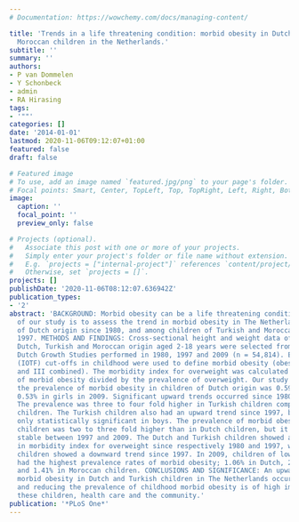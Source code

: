 ```yaml
---
# Documentation: https://wowchemy.com/docs/managing-content/

title: 'Trends in a life threatening condition: morbid obesity in Dutch, Turkish and
  Moroccan children in the Netherlands.'
subtitle: ''
summary: ''
authors:
- P van Dommelen
- Y Schonbeck
- admin
- RA Hirasing
tags:
- '""'
categories: []
date: '2014-01-01'
lastmod: 2020-11-06T09:12:07+01:00
featured: false
draft: false

# Featured image
# To use, add an image named `featured.jpg/png` to your page's folder.
# Focal points: Smart, Center, TopLeft, Top, TopRight, Left, Right, BottomLeft, Bottom, BottomRight.
image:
  caption: ''
  focal_point: ''
  preview_only: false

# Projects (optional).
#   Associate this post with one or more of your projects.
#   Simply enter your project's folder or file name without extension.
#   E.g. `projects = ["internal-project"]` references `content/project/deep-learning/index.md`.
#   Otherwise, set `projects = []`.
projects: []
publishDate: '2020-11-06T08:12:07.636942Z'
publication_types:
- '2'
abstract: 'BACKGROUND: Morbid obesity can be a life threatening condition. The aim
  of our study is to assess the trend in morbid obesity in The Netherlands among children
  of Dutch origin since 1980, and among children of Turkish and Moroccan origin since
  1997. METHODS AND FINDINGS: Cross-sectional height and weight data of children of
  Dutch, Turkish and Moroccan origin aged 2-18 years were selected from three national
  Dutch Growth Studies performed in 1980, 1997 and 2009 (n = 54,814). Extended international
  (IOTF) cut-offs in childhood were used to define morbid obesity (obesity class II
  and III combined). The morbidity index for overweight was calculated as the prevalence
  of morbid obesity divided by the prevalence of overweight. Our study showed that
  the prevalence of morbid obesity in children of Dutch origin was 0.59% in boys and
  0.53% in girls in 2009. Significant upward trends occurred since 1980 and 1997.
  The prevalence was three to four fold higher in Turkish children compared to Dutch
  children. The Turkish children also had an upward trend since 1997, but this was
  only statistically significant in boys. The prevalence of morbid obesity in Moroccan
  children was two to three fold higher than in Dutch children, but it remained almost
  stable between 1997 and 2009. The Dutch and Turkish children showed an upward trend
  in morbidity index for overweight since respectively 1980 and 1997, while the Moroccan
  children showed a downward trend since 1997. In 2009, children of low educated parents
  had the highest prevalence rates of morbid obesity; 1.06% in Dutch, 2.11% in Turkish
  and 1.41% in Moroccan children. CONCLUSIONS AND SIGNIFICANCE: An upward trend of
  morbid obesity in Dutch and Turkish children in The Netherlands occurred. Monitoring
  and reducing the prevalence of childhood morbid obesity is of high importance for
  these children, health care and the community.'
publication: '*PLoS One*'
---
```

